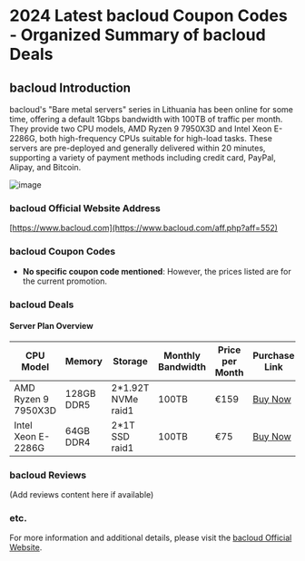 # 2024 Latest bacloud Coupon Codes - Organized Summary of bacloud Deals

## bacloud Introduction
bacloud's "Bare metal servers" series in Lithuania has been online for some time, offering a default 1Gbps bandwidth with 100TB of traffic per month. They provide two CPU models, AMD Ryzen 9 7950X3D and Intel Xeon E-2286G, both high-frequency CPUs suitable for high-load tasks. These servers are pre-deployed and generally delivered within 20 minutes, supporting a variety of payment methods including credit card, PayPal, Alipay, and Bitcoin.

![image](https://github.com/stillhat6459/bacloud/assets/167673295/cbe8d88d-316c-4672-9b40-173c4b0ca43e)

### bacloud Official Website Address
[https://www.bacloud.com](https://www.bacloud.com/aff.php?aff=552)

### bacloud Coupon Codes
- **No specific coupon code mentioned**: However, the prices listed are for the current promotion.

### bacloud Deals

#### Server Plan Overview
| CPU Model             | Memory | Storage                        | Monthly Bandwidth | Price per Month | Purchase Link                        |
|-----------------------|--------|---------------------------------|-------------------|----------------|-------------------------------------|
| AMD Ryzen 9 7950X3D   | 128GB DDR5 | 2*1.92T NVMe raid1            | 100TB             | €159            | [Buy Now](https://www.bacloud.com/aff.php?aff=552&pid=219) |
| Intel Xeon E-2286G    | 64GB DDR4 | 2*1T SSD raid1                | 100TB             | €75             | [Buy Now](https://www.bacloud.com/aff.php?aff=552&pid=217) |

### bacloud Reviews
(Add reviews content here if available)

### etc.
For more information and additional details, please visit the [bacloud Official Website](https://www.bacloud.com/aff.php?aff=552).
